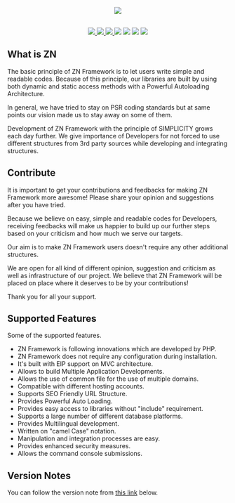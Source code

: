 <p align="center">
	<img src="https://www.znframework.com/Projects/ZNWeb/Resources/Files/logo/gitlogo.png" style="max-width:300px"><br><br>
</p>
<p align="center">
<a href="https://github.com/znframework/znframework/actions?query=workflow%3APHPUnit">
	<img src="https://img.shields.io/github/workflow/status/znframework/znframework/PHPUnit/develop?label=PHPUnit&logo=github&logoColor=%2300BFFF&style=flat-square" style="max-width:100%;">
</a>
<a href="https://coveralls.io/github/znframework/fullpack-edition" rel="nofollow">
	<img src="https://img.shields.io/coveralls/github/znframework/fullpack-edition/develop?color=brightgreen&style=flat-square" style="max-width:100%;">
</a>
<a href="https://scrutinizer-ci.com/g/znframework/fullpack-edition/" rel="nofollow">
	<img src="https://img.shields.io/scrutinizer/quality/g/znframework/fullpack-edition?style=flat-square" style="max-width:100%;">
</a>
<a href="https://packagist.org/packages/znframework/package-zerocore" rel="nofollow">
	<img src="https://img.shields.io/packagist/dt/znframework/package-zerocore?style=flat-square" style="max-width:100%;"></a>
<a href="//packagist.org/packages/znframework/znframework" rel="nofollow">
	<img src="https://img.shields.io/github/release-date/znframework/fullpack-edition?style=flat-square" style="max-width:100%;"></a>
<a href="//packagist.org/packages/znframework/znframework" rel="nofollow">
	<img src="https://img.shields.io/github/v/release/znframework/znframework?style=flat-square&color=00BFFF" style="max-width:100%;"></a>
<a href="//packagist.org/packages/znframework/znframework" rel="nofollow">
	<img src="https://img.shields.io/github/license/znframework/znframework?style=flat-square" style="max-width:100%;"></a>
</p>

<h2>What is ZN</h2>

<p>
The basic principle of ZN Framework is to let users write simple and readable codes. Because of this principle, our libraries are built by using both dynamic and static access methods with a Powerful Autoloading Architecture.

In general, we have tried to stay on PSR coding standards but at same points our vision made us to stay away on some of them.

Development of ZN Framework with the principle of SIMPLICITY grows each day further. We give importance of Developers for not forced to use different structures from 3rd party sources while developing and integrating structures.
</p>

<h2>Contribute</h2>

<p>
It is important to get your contributions and feedbacks for making ZN Framework more awesome! Please share your opinion and suggestions after you have tried.

Because we believe on easy, simple and readable codes for Developers, receiving feedbacks will make us happier to build up our further steps based on your criticism and how much we serve our targets.

Our aim is to make ZN Framework users doesn't require any other additional structures.

We are open for all kind of different opinion, suggestion and criticism as well as infrastructure of our project. We believe that ZN Framework will be placed on place where it deserves to be by your contributions!

Thank you for all your support.
</p>

<h2>Supported Features</h2>

<p>Some of the supported features.</p>

<p>
<ul>
<li>ZN Framework is following innovations which are developed by PHP.</li>
<li>ZN Framework does not require any configuration during installation.</li>
<li>It's built with EIP support on MVC architecture.</li>
<li>Allows to build Multiple Application Developments.</li>
<li>Allows the use of common file for the use of multiple domains.</li>
<li>Compatible with different hosting accounts.</li>
<li>Supports SEO Friendly URL Structure.</li>
<li>Provides Powerful Auto Loading.</li>
<li>Provides easy access to libraries without "include" requirement.</li>
<li>Supports a large number of different database platforms.</li>
<li>Provides Multilingual development.</li>
<li>Written on "camel Case" notation.</li>
<li>Manipulation and integration processes are easy.</li>
<li>Provides enhanced security measures.</li>
<li>Allows the command console submissions.</li>
</ul>
</p>

<h2>Version Notes</h2>

<p>You can follow the version note from <a href="https://docs.znframework.com/getting-started/version-notes">this link</a> below.</p>